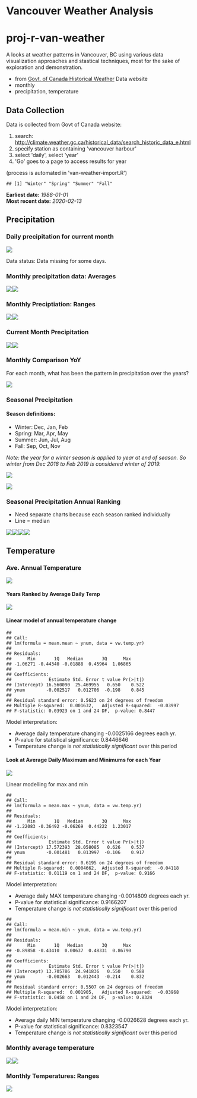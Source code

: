 Vancouver Weather Analysis
================

proj-r-van-weather
==================

A looks at weather patterns in Vancouver, BC using various data visualization approaches and stastical techniques, most for the sake of exploration and demonstration.

-   from [Govt. of Canada Historical Weather](http://climate.weather.gc.ca/historical_data/search_historic_data_e.html) Data website
-   monthly
-   precipitation, temperature

Data Collection
---------------

Data is collected from Govt of Canada website:

1.  search: <http://climate.weather.gc.ca/historical_data/search_historic_data_e.html>
2.  specify station as containing 'vancouver harbour'
3.  select 'daily', select 'year'
4.  'Go' goes to a page to access results for year

(process is automated in 'van-weather-import.R')

    ## [1] "Winter" "Spring" "Summer" "Fall"

**Earliest date:** *1988-01-01* <br /> **Most recent date:** *2020-02-13*

Precipitation
-------------

### Daily precipitation for current month

![](README-test2_files/figure-markdown_github/DAILY%20CURR%20MTH%20PRECIP-1.png)

Data status: Data missing for some days.

### Monthly precipitation data: Averages

![](README-test2_files/figure-markdown_github/MONTHLY%20PRECIP%20COMBINED-1.png)![](README-test2_files/figure-markdown_github/MONTHLY%20PRECIP%20COMBINED-2.png)

### Monthly Preciptiation: Ranges

![](README-test2_files/figure-markdown_github/PRECIP%20MTH%20BOX-1.png)![](README-test2_files/figure-markdown_github/PRECIP%20MTH%20BOX-2.png)

### Current Month Precipitation

![](README-test2_files/figure-markdown_github/CURRENT%20MTH%20Precip-1.png)![](README-test2_files/figure-markdown_github/CURRENT%20MTH%20Precip-2.png)

### Monthly Comparison YoY

For each month, what has been the pattern in precipitation over the years?

![](README-test2_files/figure-markdown_github/PLOT%20MONTHS%20YOY-1.png)

### Seasonal Precipitation

#### Season definitions:

-   Winter: Dec, Jan, Feb
-   Spring: Mar, Apr, May
-   Summer: Jun, Jul, Aug
-   Fall: Sep, Oct, Nov

*Note: the year for a winter season is applied to year at end of season. So winter from Dec 2018 to Feb 2019 is considered winter of 2019.*

![](README-test2_files/figure-markdown_github/PRECIP%20SEASON%20BOX-1.png)

![](README-test2_files/figure-markdown_github/PLOT%20SEASON%20YOY-1.png)

### Seasonal Precipitation Annual Ranking

-   Need separate charts because each season ranked individually
-   Line = median

![](README-test2_files/figure-markdown_github/PLOT%20SEASONS%20RANKED-1.png)![](README-test2_files/figure-markdown_github/PLOT%20SEASONS%20RANKED-2.png)![](README-test2_files/figure-markdown_github/PLOT%20SEASONS%20RANKED-3.png)![](README-test2_files/figure-markdown_github/PLOT%20SEASONS%20RANKED-4.png)

Temperature
-----------

### Ave. Annual Temperature

![](README-test2_files/figure-markdown_github/ANNUAL%20TEMP%20FILTER%20YRS-1.png)

#### Years Ranked by Average Daily Temp

![](README-test2_files/figure-markdown_github/RANK%20BY%20YEAR-1.png)

#### Linear model of annual temperature change

    ## 
    ## Call:
    ## lm(formula = mean.mean ~ ynum, data = vw.temp.yr)
    ## 
    ## Residuals:
    ##      Min       1Q   Median       3Q      Max 
    ## -1.06271 -0.44340 -0.01888  0.45964  1.06865 
    ## 
    ## Coefficients:
    ##              Estimate Std. Error t value Pr(>|t|)
    ## (Intercept) 16.560090  25.469955   0.650    0.522
    ## ynum        -0.002517   0.012706  -0.198    0.845
    ## 
    ## Residual standard error: 0.5623 on 24 degrees of freedom
    ## Multiple R-squared:  0.001632,   Adjusted R-squared:  -0.03997 
    ## F-statistic: 0.03923 on 1 and 24 DF,  p-value: 0.8447

Model interpretation: <br />

-   Average daily temperature changing -0.0025166 degrees each yr.
-   P-value for statistical significance: 0.8446646
-   Temperature change is *not statistically significant* over this period

#### Look at Average Daily Maximum and Minimums for each Year

![](README-test2_files/figure-markdown_github/MEAN%20MIN%20MAX%20TEMP-1.png)

Linear modelling for max and min

    ## 
    ## Call:
    ## lm(formula = mean.max ~ ynum, data = vw.temp.yr)
    ## 
    ## Residuals:
    ##      Min       1Q   Median       3Q      Max 
    ## -1.22083 -0.36492 -0.06269  0.44222  1.23017 
    ## 
    ## Coefficients:
    ##              Estimate Std. Error t value Pr(>|t|)
    ## (Intercept) 17.572393  28.058085   0.626    0.537
    ## ynum        -0.001481   0.013997  -0.106    0.917
    ## 
    ## Residual standard error: 0.6195 on 24 degrees of freedom
    ## Multiple R-squared:  0.0004662,  Adjusted R-squared:  -0.04118 
    ## F-statistic: 0.01119 on 1 and 24 DF,  p-value: 0.9166

Model interpretation: <br />

-   Average daily MAX temperature changing -0.0014809 degrees each yr.
-   P-value for statistical significance: 0.9166207
-   Temperature change is *not statistically significant* over this period

<!-- -->

    ## 
    ## Call:
    ## lm(formula = mean.min ~ ynum, data = vw.temp.yr)
    ## 
    ## Residuals:
    ##      Min       1Q   Median       3Q      Max 
    ## -0.89858 -0.43410  0.00637  0.48331  0.86790 
    ## 
    ## Coefficients:
    ##              Estimate Std. Error t value Pr(>|t|)
    ## (Intercept) 13.705786  24.941836   0.550    0.588
    ## ynum        -0.002663   0.012443  -0.214    0.832
    ## 
    ## Residual standard error: 0.5507 on 24 degrees of freedom
    ## Multiple R-squared:  0.001905,   Adjusted R-squared:  -0.03968 
    ## F-statistic: 0.0458 on 1 and 24 DF,  p-value: 0.8324

Model interpretation: <br />

-   Average daily MIN temperature changing -0.0026628 degrees each yr.
-   P-value for statistical significance: 0.8323547
-   Temperature change is *not statistically significant* over this period

### Monthly average temperature

![](README-test2_files/figure-markdown_github/MONTHLY%20TEMP%20COMBINED%20MONTHS%20ACROSS%20YEARS-1.png)![](README-test2_files/figure-markdown_github/MONTHLY%20TEMP%20COMBINED%20MONTHS%20ACROSS%20YEARS-2.png)

### Monthly Temperatures: Ranges

![](README-test2_files/figure-markdown_github/TEMPERATURE%20RANGES-1.png)
